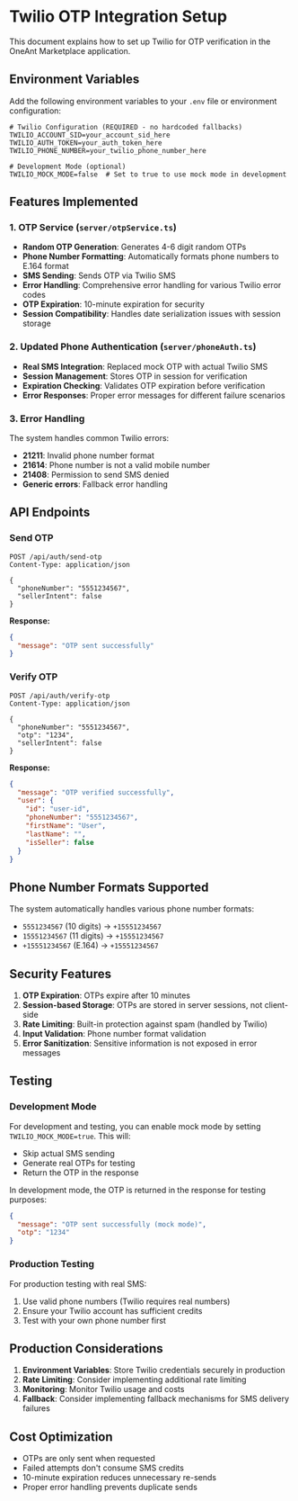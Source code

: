 # Twilio OTP Integration Setup

This document explains how to set up Twilio for OTP verification in the OneAnt Marketplace application.

## Environment Variables

Add the following environment variables to your `.env` file or environment configuration:

```env
# Twilio Configuration (REQUIRED - no hardcoded fallbacks)
TWILIO_ACCOUNT_SID=your_account_sid_here
TWILIO_AUTH_TOKEN=your_auth_token_here
TWILIO_PHONE_NUMBER=your_twilio_phone_number_here

# Development Mode (optional)
TWILIO_MOCK_MODE=false  # Set to true to use mock mode in development
```

## Features Implemented

### 1. OTP Service (`server/otpService.ts`)
- **Random OTP Generation**: Generates 4-6 digit random OTPs
- **Phone Number Formatting**: Automatically formats phone numbers to E.164 format
- **SMS Sending**: Sends OTP via Twilio SMS
- **Error Handling**: Comprehensive error handling for various Twilio error codes
- **OTP Expiration**: 10-minute expiration for security
- **Session Compatibility**: Handles date serialization issues with session storage

### 2. Updated Phone Authentication (`server/phoneAuth.ts`)
- **Real SMS Integration**: Replaced mock OTP with actual Twilio SMS
- **Session Management**: Stores OTP in session for verification
- **Expiration Checking**: Validates OTP expiration before verification
- **Error Responses**: Proper error messages for different failure scenarios

### 3. Error Handling
The system handles common Twilio errors:
- **21211**: Invalid phone number format
- **21614**: Phone number is not a valid mobile number
- **21408**: Permission to send SMS denied
- **Generic errors**: Fallback error handling

## API Endpoints

### Send OTP
```
POST /api/auth/send-otp
Content-Type: application/json

{
  "phoneNumber": "5551234567",
  "sellerIntent": false
}
```

**Response:**
```json
{
  "message": "OTP sent successfully"
}
```

### Verify OTP
```
POST /api/auth/verify-otp
Content-Type: application/json

{
  "phoneNumber": "5551234567",
  "otp": "1234",
  "sellerIntent": false
}
```

**Response:**
```json
{
  "message": "OTP verified successfully",
  "user": {
    "id": "user-id",
    "phoneNumber": "5551234567",
    "firstName": "User",
    "lastName": "",
    "isSeller": false
  }
}
```

## Phone Number Formats Supported

The system automatically handles various phone number formats:
- `5551234567` (10 digits) → `+15551234567`
- `15551234567` (11 digits) → `+15551234567`
- `+15551234567` (E.164) → `+15551234567`

## Security Features

1. **OTP Expiration**: OTPs expire after 10 minutes
2. **Session-based Storage**: OTPs are stored in server sessions, not client-side
3. **Rate Limiting**: Built-in protection against spam (handled by Twilio)
4. **Input Validation**: Phone number format validation
5. **Error Sanitization**: Sensitive information is not exposed in error messages

## Testing

### Development Mode
For development and testing, you can enable mock mode by setting `TWILIO_MOCK_MODE=true`. This will:
- Skip actual SMS sending
- Generate real OTPs for testing
- Return the OTP in the response

In development mode, the OTP is returned in the response for testing purposes:
```json
{
  "message": "OTP sent successfully (mock mode)",
  "otp": "1234"
}
```

### Production Testing
For production testing with real SMS:
1. Use valid phone numbers (Twilio requires real numbers)
2. Ensure your Twilio account has sufficient credits
3. Test with your own phone number first

## Production Considerations

1. **Environment Variables**: Store Twilio credentials securely in production
2. **Rate Limiting**: Consider implementing additional rate limiting
3. **Monitoring**: Monitor Twilio usage and costs
4. **Fallback**: Consider implementing fallback mechanisms for SMS delivery failures

## Cost Optimization

- OTPs are only sent when requested
- Failed attempts don't consume SMS credits
- 10-minute expiration reduces unnecessary re-sends
- Proper error handling prevents duplicate sends

